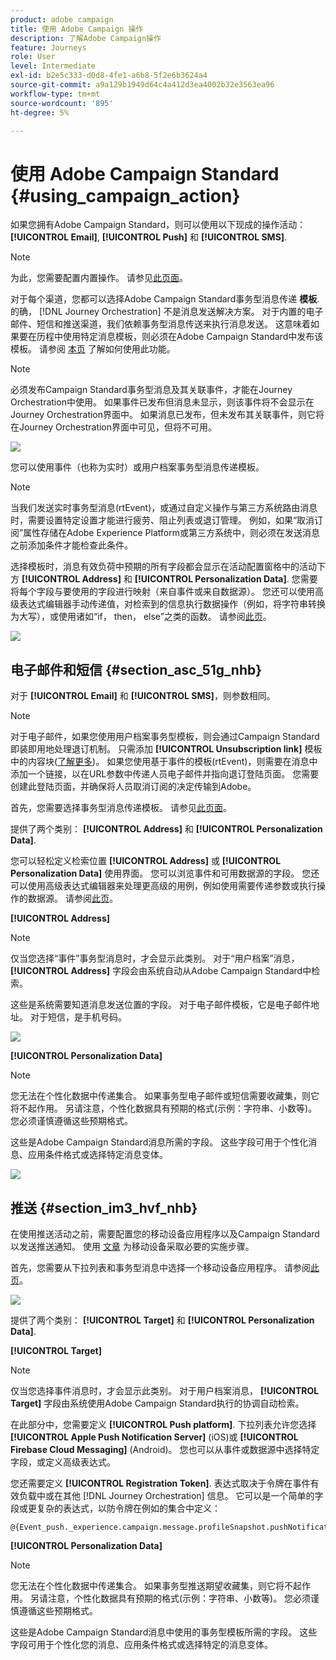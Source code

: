 ```yaml
---
product: adobe campaign
title: 使用 Adobe Campaign 操作
description: 了解Adobe Campaign操作
feature: Journeys
role: User
level: Intermediate
exl-id: b2e5c333-d0d8-4fe1-a6b8-5f2e6b3624a4
source-git-commit: a9a129b1949d64c4a412d3ea4002b32e3563ea96
workflow-type: tm+mt
source-wordcount: '895'
ht-degree: 5%

---
```


# 使用 Adobe Campaign Standard {#using_campaign_action}

如果您拥有Adobe Campaign Standard，则可以使用以下现成的操作活动： **[!UICONTROL Email]**, **[!UICONTROL Push]** 和 **[!UICONTROL SMS]**.

>[!NOTE]
>
>为此，您需要配置内置操作。 请参见[此页面](../action/working-with-adobe-campaign.md)。

对于每个渠道，您都可以选择Adobe Campaign Standard事务型消息传递 **模板**. 的确， [!DNL Journey Orchestration] 不是消息发送解决方案。 对于内置的电子邮件、短信和推送渠道，我们依赖事务型消息传送来执行消息发送。 这意味着如果要在历程中使用特定消息模板，则必须在Adobe Campaign Standard中发布该模板。 请参阅 [本页](https://experienceleague.adobe.com/docs/campaign-standard/using/communication-channels/transactional-messaging/getting-started-with-transactional-msg.html?lang=zh-Hans) 了解如何使用此功能。

>[!NOTE]
>
>必须发布Campaign Standard事务型消息及其关联事件，才能在Journey Orchestration中使用。 如果事件已发布但消息未显示，则该事件将不会显示在Journey Orchestration界面中。 如果消息已发布，但未发布其关联事件，则它将在Journey Orchestration界面中可见，但将不可用。

![](../assets/journey59.png)

您可以使用事件（也称为实时）或用户档案事务型消息传递模板。

>[!NOTE]
>
>当我们发送实时事务型消息(rtEvent)，或通过自定义操作与第三方系统路由消息时，需要设置特定设置才能进行疲劳、阻止列表或退订管理。 例如，如果“取消订阅”属性存储在Adobe Experience Platform或第三方系统中，则必须在发送消息之前添加条件才能检查此条件。

选择模板时，消息有效负荷中预期的所有字段都会显示在活动配置窗格中的活动下方 **[!UICONTROL Address]** 和 **[!UICONTROL Personalization Data]**. 您需要将每个字段与要使用的字段进行映射（来自事件或来自数据源）。 您还可以使用高级表达式编辑器手动传递值，对检索到的信息执行数据操作（例如，将字符串转换为大写），或使用诸如“if， then， else”之类的函数。 请参阅[此页](../expression/expressionadvanced.md)。

![](../assets/journey60.png)

## 电子邮件和短信 {#section_asc_51g_nhb}

对于 **[!UICONTROL Email]** 和 **[!UICONTROL SMS]**，则参数相同。

>[!NOTE]
>
>对于电子邮件，如果您使用用户档案事务型模板，则会通过Campaign Standard即装即用地处理退订机制。 只需添加 **[!UICONTROL Unsubscription link]** 模板中的内容块([了解更多](https://experienceleague.adobe.com/docs/campaign-standard/using/communication-channels/transactional-messaging/getting-started-with-transactional-msg.html))。 如果您使用基于事件的模板(rtEvent)，则需要在消息中添加一个链接，以在URL参数中传递人员电子邮件并指向退订登陆页面。 您需要创建此登陆页面，并确保将人员取消订阅的决定传输到Adobe。

首先，您需要选择事务型消息传递模板。 请参见[此页面](../building-journeys/about-action-activities.md)。

提供了两个类别： **[!UICONTROL Address]** 和 **[!UICONTROL Personalization Data]**.

您可以轻松定义检索位置 **[!UICONTROL Address]** 或 **[!UICONTROL Personalization Data]** 使用界面。 您可以浏览事件和可用数据源的字段。 您还可以使用高级表达式编辑器来处理更高级的用例，例如使用需要传递参数或执行操作的数据源。 请参阅[此页](../expression/expressionadvanced.md)。

**[!UICONTROL Address]**

>[!NOTE]
>
>仅当您选择“事件”事务型消息时，才会显示此类别。 对于“用户档案”消息， **[!UICONTROL Address]** 字段会由系统自动从Adobe Campaign Standard中检索。

这些是系统需要知道消息发送位置的字段。 对于电子邮件模板，它是电子邮件地址。 对于短信，是手机号码。

![](../assets/journey61.png)

**[!UICONTROL Personalization Data]**

>[!NOTE]
>
>您无法在个性化数据中传递集合。 如果事务型电子邮件或短信需要收藏集，则它将不起作用。 另请注意，个性化数据具有预期的格式(示例：字符串、小数等)。 您必须谨慎遵循这些预期格式。

这些是Adobe Campaign Standard消息所需的字段。 这些字段可用于个性化消息、应用条件格式或选择特定消息变体。

![](../assets/journey62.png)

## 推送 {#section_im3_hvf_nhb}

在使用推送活动之前，需要配置您的移动设备应用程序以及Campaign Standard以发送推送通知。 使用 [文章](https://helpx.adobe.com/cn/campaign/kb/integrate-mobile-sdk.html) 为移动设备采取必要的实施步骤。

首先，您需要从下拉列表和事务型消息中选择一个移动设备应用程序。 请参阅[此页](../building-journeys/about-action-activities.md)。

![](../assets/journey62bis.png)

提供了两个类别： **[!UICONTROL Target]** 和 **[!UICONTROL Personalization Data]**.

**[!UICONTROL Target]**

>[!NOTE]
>
>仅当您选择事件消息时，才会显示此类别。 对于用户档案消息， **[!UICONTROL Target]** 字段由系统使用Adobe Campaign Standard执行的协调自动检索。

在此部分中，您需要定义 **[!UICONTROL Push platform]**. 下拉列表允许您选择 **[!UICONTROL Apple Push Notification Server]** (iOS)或 **[!UICONTROL Firebase Cloud Messaging]** (Android)。 您也可以从事件或数据源中选择特定字段，或定义高级表达式。

您还需要定义 **[!UICONTROL Registration Token]**. 表达式取决于令牌在事件有效负载中或在其他 [!DNL Journey Orchestration] 信息。 它可以是一个简单的字段或更复杂的表达式，以防令牌在例如的集合中定义：

```
@{Event_push._experience.campaign.message.profileSnapshot.pushNotificationTokens.first().token}
```

**[!UICONTROL Personalization Data]**

>[!NOTE]
>
>您无法在个性化数据中传递集合。 如果事务型推送期望收藏集，则它将不起作用。 另请注意，个性化数据具有预期的格式(示例：字符串、小数等)。 您必须谨慎遵循这些预期格式。

这些是Adobe Campaign Standard消息中使用的事务型模板所需的字段。 这些字段可用于个性化您的消息、应用条件格式或选择特定的消息变体。
